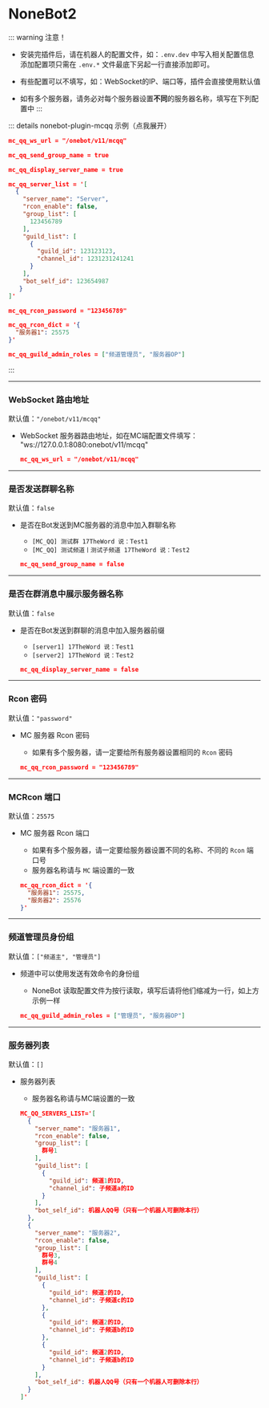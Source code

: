 # NoneBot2

::: warning 注意！

- 安装完插件后，请在机器人的配置文件，如：`.env.dev` 中写入相关配置信息  
  添加配置项只需在 `.env.*` 文件最底下另起一行直接添加即可。

- 有些配置可以不填写，如：WebSocket的IP、端口等，插件会直接使用默认值

- 如有多个服务器，请务必对每个服务器设置**不同**的服务器名称，填写在下列配置中
  :::

::: details nonebot-plugin-mcqq 示例（点我展开）

```json 
mc_qq_ws_url = "/onebot/v11/mcqq"

mc_qq_send_group_name = true

mc_qq_display_server_name = true

mc_qq_server_list = '[
  {
    "server_name": "Server",
    "rcon_enable": false,
    "group_list": [
      123456789
    ],
    "guild_list": [
      {
        "guild_id": 123123123,
        "channel_id": 1231231241241
      }
    ],
    "bot_self_id": 123654987
   }
]'

mc_qq_rcon_password = "123456789"

mc_qq_rcon_dict = '{
  "服务器1": 25575
}'

mc_qq_guild_admin_roles = ["频道管理员", "服务器OP"]
```

:::

---

### WebSocket 路由地址

默认值：`"/onebot/v11/mcqq"`

- WebSocket 服务器路由地址，如在MC端配置文件填写： "ws://127.0.0.1:8080:onebot/v11/mcqq"

  ```json 
  mc_qq_ws_url = "/onebot/v11/mcqq"
  ```

---

### 是否发送群聊名称

默认值：`false`

- 是否在Bot发送到MC服务器的消息中加入群聊名称
    - `[MC_QQ] 测试群 17TheWord 说：Test1`
    - `[MC_QQ] 测试频道丨测试子频道 17TheWord 说：Test2`

  ```json 
  mc_qq_send_group_name = false
  ```

---

### 是否在群消息中展示服务器名称

默认值：`false`

- 是否在Bot发送到群聊的消息中加入服务器前缀
    - `[server1] 17TheWord 说：Test1`
    - `[server2] 17TheWord 说：Test2`

  ```json 
  mc_qq_display_server_name = false
  ```

---

### Rcon 密码

默认值：`"password"`

- MC 服务器 Rcon 密码
    - 如果有多个服务器，请一定要给所有服务器设置相同的 `Rcon` 密码

  ```json 
  mc_qq_rcon_password = "123456789"
  ```

---

### MCRcon 端口

默认值：`25575`

- MC 服务器 Rcon 端口
    - 如果有多个服务器，请一定要给服务器设置不同的名称、不同的 `Rcon` 端口号
    - 服务器名称请与 `MC` 端设置的一致

  ```json 
  mc_qq_rcon_dict = '{
    "服务器1": 25575,
    "服务器2": 25576
  }'
  ```

---

### 频道管理员身份组

默认值：`["频道主", "管理员"]`

- 频道中可以使用发送有效命令的身份组
    - NoneBot 读取配置文件为按行读取，填写后请将他们缩减为一行，如上方示例一样

  ```json 
  mc_qq_guild_admin_roles = ["管理员", "服务器OP"]
  ```

---

### 服务器列表

默认值：`[]`

- 服务器列表
    - 服务器名称请与MC端设置的一致

  ```json 
  MC_QQ_SERVERS_LIST='[
    {
      "server_name": "服务器1",
      "rcon_enable": false,
      "group_list": [
        群号1
      ],
      "guild_list": [
        {
          "guild_id": 频道1的ID,
          "channel_id": 子频道a的ID
        }
      ],
      "bot_self_id": 机器人QQ号（只有一个机器人可删除本行）
    },
    {
      "server_name": "服务器2",
      "rcon_enable": false,
      "group_list": [
        群号3,
        群号4
      ],
      "guild_list": [
        {
          "guild_id": 频道2的ID,
          "channel_id": 子频道c的ID
        },
        {
          "guild_id": 频道2的ID,
          "channel_id": 子频道b的ID
        },
        {
          "guild_id": 频道2的ID,
          "channel_id": 子频道b的ID
        }
      ],
      "bot_self_id": 机器人QQ号（只有一个机器人可删除本行）
    }
  ]'
  ```
